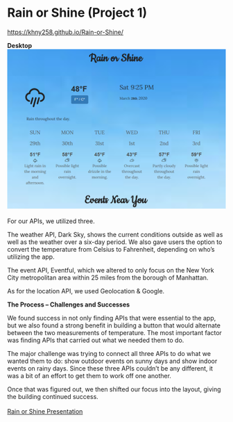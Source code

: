 # Rain or Shine (Project 1)

https://khny258.github.io/Rain-or-Shine/

<strong>Desktop</strong>
<br>
<img src="assets/desktop.png">
<br>
<br>
For our APIs, we utilized three.

The weather API, Dark Sky, shows the current conditions outside as well as well as the weather over a six-day period. We also gave users the option to convert the temperature from Celsius to Fahrenheit, depending on who’s utilizing the app.

The event API, Eventful, which we altered to only focus on the New York City metropolitan area within 25 miles from the borough of Manhattan.

As for the location API, we used Geolocation & Google.

<b>The Process – Challenges and Successes</b>

We found success in not only finding APIs that were essential to the app, but we also found a strong benefit in building a button that would alternate between the two measurements of temperature. The most important factor was finding APIs that carried out what we needed them to do.

The major challenge was trying to connect all three APIs to do what we wanted them to do: show outdoor events on sunny days and show indoor events on rainy days. Since these three APIs couldn’t be any different, it was a bit of an effort to get them to work off one another.

Once that was figured out, we then shifted our focus into the layout, giving the building continued success.
<br>
<br>
<a href="https://docs.google.com/presentation/d/1xfNxl-PiR1lALUKr-cThuAF_Pw-pQxHavgxNKxym_5I/edit#slide=id.g71e2b043e1_2_0" target="_blank">Rain or Shine Presentation</a> 
